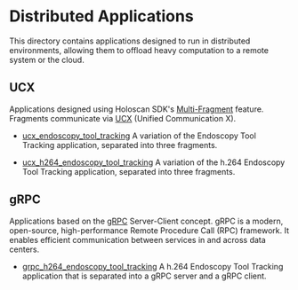 # Distributed Applications

This directory contains applications designed to run in distributed environments, allowing them to offload heavy computation to a remote system or the cloud.

## UCX

Applications designed using Holoscan SDK's [Multi-Fragment](https://docs.nvidia.com/holoscan/sdk-user-guide/holoscan_create_distributed_app.html) feature. Fragments communicate via [UCX](https://openucx.org/) (Unified Communication X).

- [ucx_endoscopy_tool_tracking](./ucx/ucx_endoscopy_tool_tracking/)
  A variation of the Endoscopy Tool Tracking application, separated into three fragments.

- [ucx_h264_endoscopy_tool_tracking](./ucx/ucx_h264_endoscopy_tool_tracking/)
  A variation of the h.264 Endoscopy Tool Tracking application, separated into three fragments.

## gRPC

Applications based on the [gRPC](https://grpc.io/) Server-Client concept. gRPC is a modern, open-source, high-performance Remote Procedure Call (RPC) framework. It enables efficient communication between services in and across data centers.

- [grpc_h264_endoscopy_tool_tracking](./grpc/grpc_h264_endoscopy_tool_tracking/)
  A h.264 Endoscopy Tool Tracking application that is separated into a gRPC server and a gRPC client.